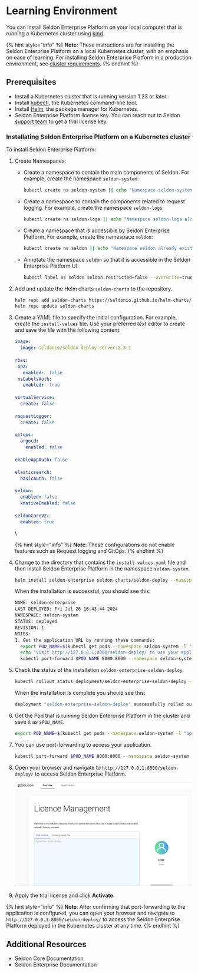 # Learning Environment

You can install Seldon Enterprise Platform on your local computer that is running a Kubernetes cluster using [kind](https://kubernetes.io/docs/tasks/tools/#kind).

{% hint style="info" %}
**Note**: These instructions are for installing the Seldon Enterprise Platform on a local Kubernetes cluster, with an emphasis on ease of learning. For installing Seldon Enterprise Platform in a production environment, see [cluster requirements](https://deploy.seldon.io/en/v2.3/contents/getting-started/index.html#cluster-requirements).
{% endhint %}

## Prerequisites

* Install a Kubernetes cluster that is running version 1.23 or later.
* Install [kubectl](https://kubernetes.io/docs/tasks/tools/#kubectl), the Kubernetes command-line tool.
* Install [Helm](https://helm.sh/docs/intro/install/), the package manager for Kubernetes.
* Seldon Enterprise Platform license key. You can reach out to Seldon [support team](https://www.seldon.io/contact) to get a trial license key.

### Installating Seldon Enterprise Platform on a Kubernetes cluster

To install Seldon Enterprise Platform:

1. Create Namespaces:
   *   Create a namespace to contain the main components of Seldon. For example, create the namespace `seldon-system`:

       ```bash
       kubectl create ns seldon-system || echo "Namespace seldon-system already exists"
       ```
   *   Create a namespace to contain the components related to request logging. For example, create the namespace `seldon-logs`:

       ```bash
       kubectl create ns seldon-logs || echo "Namespace seldon-logs already exists"
       ```
   *   Create a namespace that is accessible by Seldon Enterprise Platform. For example, create the namespace `seldon`:

       ```bash
       kubectl create ns seldon || echo "Namespace seldon already exists"
       ```
   *   Annotate the namespace `seldon` so that it is accessible in the Seldon Enterprise Platform UI:

       ```bash
       kubectl label ns seldon seldon.restricted=false --overwrite=true
       ```
2.  Add and update the Helm charts `seldon-charts` to the repository.

    ```bash
    helm repo add seldon-charts https://seldonio.github.io/helm-charts/
    helm repo update seldon-charts
    ```
3.  Create a YAML file to specify the initial configuration. For example, create the `install-values` file. Use your preferred text editor to create and save the file with the following content:

    ```yaml
    image:
      image: seldonio/seldon-deploy-server:2.3.1

    rbac:
     opa:
       enabled:  false
     nsLabelsAuth:
       enabled:  true

    virtualService:
      create: false

    requestLogger:
      create: false

    gitops:
      argocd:
        enabled: false

    enableAppAuth: false

    elasticsearch:
      basicAuth: false

    seldon:
      enabled: false
      knativeEnabled: false

    seldonCoreV2:
      enabled: true
    ```

    \


    {% hint style="info" %}
    **Note**: These configurations do not enable features such as Request logging and GitOps.
    {% endhint %}
4.  Change to the directory that contains the `install-values.yaml` file and then install Seldon Enterprise Platform in the namespace `seldon-system`.

    ```bash
    helm install seldon-enterprise seldon-charts/seldon-deploy --namespace seldon-system  -f install-values.yaml --version 2.3.1
    ```

    When the installation is successful, you should see this:

    ```bash
    NAME: seldon-enterprise
    LAST DEPLOYED: Fri Jul 26 16:43:44 2024
    NAMESPACE: seldon-system
    STATUS: deployed
    REVISION: 1
    NOTES:
    1. Get the application URL by running these commands:
      export POD_NAME=$(kubectl get pods --namespace seldon-system -l "app.kubernetes.io/name=seldon-deploy,app.kubernetes.io/instance=seldon-enterprise" -o jsonpath="{.items[0].metadata.name}")
      echo "Visit http://127.0.0.1:8000/seldon-deploy/ to use your application"
      kubectl port-forward $POD_NAME 8000:8000 --namespace seldon-system
    ```
5.  Check the status of the installation `seldon-enterprise-seldon-deploy`.

    ```bash
    kubectl rollout status deployment/seldon-enterprise-seldon-deploy -n seldon-system
    ```

    When the installation is complete you should see this:

    ```bash
    deployment "seldon-enterprise-seldon-deploy" successfully rolled out
    ```
6.  Get the Pod that is running Seldon Enterprise Platform in the cluster and save it as `$POD_NAME`.

    ```bash
    export POD_NAME=$(kubectl get pods --namespace seldon-system -l "app.kubernetes.io/name=seldon-deploy,app.kubernetes.io/instance=seldon-enterprise" -o jsonpath="{.items[0].metadata.name}")
    ```
7.  You can use port-forwarding to access your application.

    ```bash
    kubectl port-forward $POD_NAME 8000:8000 --namespace seldon-system
    ```
8.  Open your browser and navigate to `http://127.0.0.1:8000/seldon-deploy/` to access Seldon Enterprise Platform.

    ![Seldon Enterprise Platform](../sep-welcome-page.png)
9. Apply the trial license and click **Activate**.

{% hint style="info" %}
**Note**: After confirming that port-forwarding to the application is configured, you can open your browser and navigate to `http://127.0.0.1:8000/seldon-deploy/` to access the Seldon Enterprise Platform deployed in the Kubernetes cluster at any time.
{% endhint %}

## Additional Resources

* Seldon Core Documentation
* Seldon Enterprise Documentation
